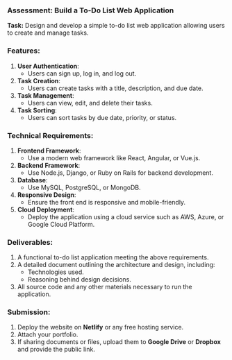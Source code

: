 ### Assessment: Build a To-Do List Web Application

**Task:** Design and develop a simple to-do list web application allowing users to create and manage tasks.

### Features:
1. **User Authentication**: 
   - Users can sign up, log in, and log out.
2. **Task Creation**:
   - Users can create tasks with a title, description, and due date.
3. **Task Management**:
   - Users can view, edit, and delete their tasks.
4. **Task Sorting**:
   - Users can sort tasks by due date, priority, or status.

### Technical Requirements:
1. **Frontend Framework**: 
   - Use a modern web framework like React, Angular, or Vue.js.
2. **Backend Framework**:
   - Use Node.js, Django, or Ruby on Rails for backend development.
3. **Database**:
   - Use MySQL, PostgreSQL, or MongoDB.
4. **Responsive Design**:
   - Ensure the front end is responsive and mobile-friendly.
5. **Cloud Deployment**:
   - Deploy the application using a cloud service such as AWS, Azure, or Google Cloud Platform.

### Deliverables:
1. A functional to-do list application meeting the above requirements.
2. A detailed document outlining the architecture and design, including:
   - Technologies used.
   - Reasoning behind design decisions.
3. All source code and any other materials necessary to run the application.

### Submission:
1. Deploy the website on **Netlify** or any free hosting service.
2. Attach your portfolio.
3. If sharing documents or files, upload them to **Google Drive** or **Dropbox** and provide the public link.